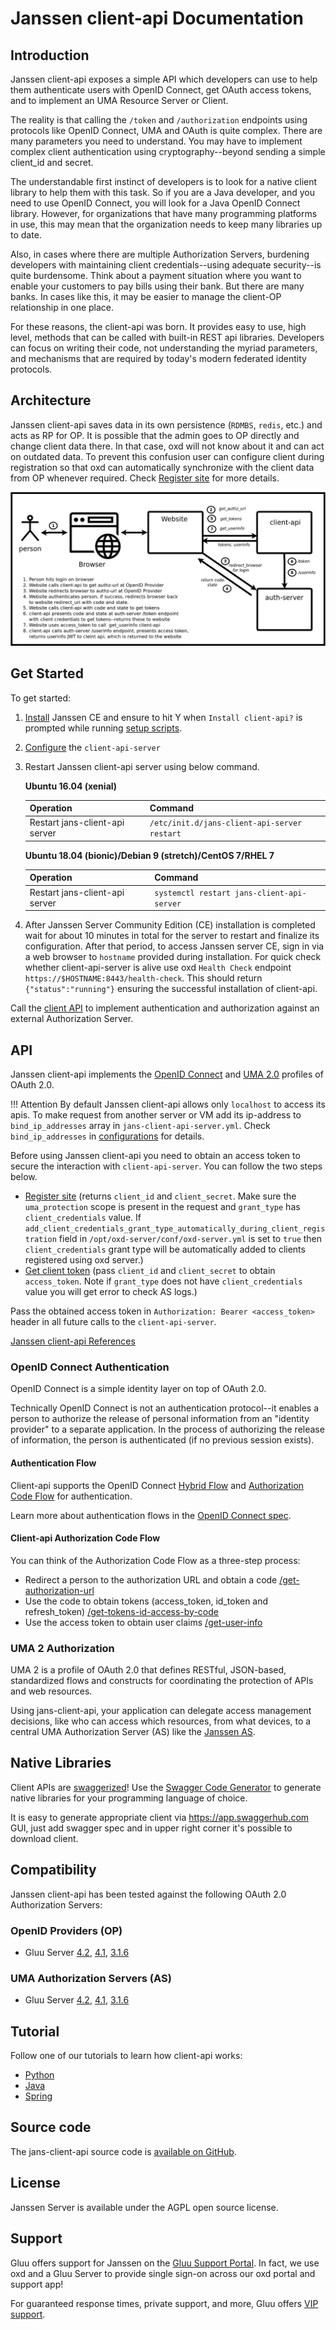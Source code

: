 # Janssen client-api Documentation

## Introduction
Janssen client-api exposes a simple API which developers can use to help them
authenticate users with OpenID Connect, get OAuth access tokens, and to implement
an UMA Resource Server or Client.

The reality is that calling the `/token` and `/authorization` endpoints using
protocols like OpenID Connect, UMA and OAuth is quite complex. There are
many parameters you need to understand. You may have to implement
complex client authentication using cryptography--beyond sending a simple
client_id and secret.

The understandable first instinct of developers is to look for a native client
library to help them with this task. So if you are a Java developer, and you
need to use OpenID Connect, you will look for a Java OpenID Connect library.
However, for organizations that have many programming platforms in use, this
may mean that the organization needs to keep many libraries up to date.

Also, in cases where there are multiple Authorization Servers, burdening
developers with maintaining client credentials--using adequate security--is
quite burdensome. Think about a payment situation where you want to enable
your customers to pay bills using their bank. But there are many banks. In cases
like this, it may be easier to manage the client-OP relationship in one place.

For these reasons, the client-api was born. It provides easy to use, high level,
methods that can be called with built-in REST api libraries. Developers can
focus on writing their code, not understanding the myriad parameters, and
mechanisms that are required by today's modern federated identity protocols.

## Architecture
Janssen client-api saves data in its own persistence (`RDMBS`, `redis`, etc.) and 
acts as RP for OP. It is possible that the admin goes to OP directly and change
client data there. In that case, oxd will not know about it and can act on
outdated data. To prevent this confusion user can configure client during
registration so that oxd can automatically synchronize with the client data from
OP whenever required. Check [Register site](./api/index.md#register-site) for
more details.

![jans-client-api-https-architecture](images/jans_client_api_overview_diagram.png)

## Get Started

To get started:

1. [Install](https://jans.io/docs/ce/installation-guide) Janssen CE and ensure to hit Y when `Install client-api?` is prompted while running [setup scripts](https://jans.io/docs/ce/5.0/installation-guide/setup_py/#setup-prompt).

1. [Configure](./configuration/client-api-configuration/index.md) the `client-api-server`           

1. Restart Janssen client-api server using below command.

    **Ubuntu 16.04 (xenial)**

    |Operation | Command|
    |------ |------ |
    |Restart jans-client-api server | `/etc/init.d/jans-client-api-server restart` |

    **Ubuntu 18.04 (bionic)/Debian 9 (stretch)/CentOS 7/RHEL 7**

    |Operation | Command|
    |------ |------ |
    |Restart jans-client-api server | `systemctl restart jans-client-api-server` |

1. After Janssen Server Community Edition (CE) installation is completed wait for about 10 minutes in total for the server to restart and finalize its configuration. After that period, to access Janssen server CE, sign in via a web browser to `hostname` provided during installation. For quick check whether client-api-server is alive use oxd `Health Check` endpoint `https://$HOSTNAME:8443/health-check`. This should return `{"status":"running"}` ensuring the successful installation of client-api.

Call the [client API](./api/index.md) to implement authentication and authorization against an external Authorization Server.

## API

Janssen client-api implements the [OpenID Connect](http://openid.net/specs/openid-connect-core-1_0.html) and [UMA 2.0](https://docs.kantarainitiative.org/uma/wg/oauth-uma-grant-2.0-05.html) profiles of OAuth 2.0.

!!! Attention
    By default Janssen client-api allows only `localhost` to access its apis. To make request from another server or VM add its ip-address to `bind_ip_addresses` array in `jans-client-api-server.yml`. Check `bind_ip_addresses` in [configurations](./configuration/oxd-configuration/index.md#server-configuration-fields-descriptions) for details.

Before using Janssen client-api you need to obtain an access token to secure the interaction with `client-api-server`. You can follow the two steps below.

 - [Register site](./api/index.md#register-site) (returns `client_id` and `client_secret`. Make sure the `uma_protection` scope is present in the request and `grant_type` has `client_credentials` value. If `add_client_credentials_grant_type_automatically_during_client_registration` field in `/opt/oxd-server/conf/oxd-server.yml` is set to `true` then `client_credentials` grant type will be automatically added to clients registered using oxd server.)
 - [Get client token](./api/index.md#get-client-token) (pass `client_id` and `client_secret` to obtain `access_token`. Note if `grant_type` does not have `client_credentials` value you will get error to check AS logs.)

Pass the obtained access token in `Authorization: Bearer <access_token>` header in all future calls to the `client-api-server`.

[Janssen client-api References](./api/index.md)

### OpenID Connect Authentication

OpenID Connect is a simple identity layer on top of OAuth 2.0.

Technically OpenID Connect is not an authentication protocol--it enables a person to authorize the release of personal information from an "identity provider" to a separate application. In the process of authorizing the release of information, the person is authenticated (if no previous session exists).  

#### Authentication Flow
Client-api supports the OpenID Connect [Hybrid Flow](http://openid.net/specs/openid-connect-core-1_0.html#HybridFlowAuth) and [Authorization Code Flow](http://openid.net/specs/openid-connect-core-1_0.html#CodeFlowAuth) for authentication.

Learn more about authentication flows in the [OpenID Connect spec](http://openid.net/specs/openid-connect-core-1_0.html).

#### Client-api Authorization Code Flow

You can think of the Authorization Code Flow as a three-step process:

 - Redirect a person to the authorization URL and obtain a code [/get-authorization-url](./api/index.md#get-authorization-url)
 - Use the code to obtain tokens (access_token, id_token and refresh_token) [/get-tokens-id-access-by-code](./api/index.md#get-tokens-id-access-by-code)
 - Use the access token to obtain user claims [/get-user-info](./api/index.md#get-user-info)

### UMA 2 Authorization

UMA 2 is a profile of OAuth 2.0 that defines RESTful, JSON-based, standardized flows and constructs for coordinating the protection of APIs and web resources.

Using jans-client-api, your application can delegate access management decisions, like who can access which resources, from what devices, to a central UMA Authorization Server (AS) like the [Janssen AS](https://jans.io/docs/ce/admin-guide/uma/).


## Native Libraries

Client APIs are [swaggerized](https://github.com/JanssenProject/jans-client-api/blob/master/server/src/main/resources/swagger.yaml)! Use the [Swagger Code Generator](https://swagger.io/tools/swagger-codegen/) to generate native libraries for your programming language of choice.

It is easy to generate appropriate client via https://app.swaggerhub.com GUI, just add swagger spec and in upper right corner it's possible to download client.

## Compatibility
Janssen client-api has been tested against the following OAuth 2.0 Authorization Servers:

### OpenID Providers (OP)
- Gluu Server [4.2](https://gluu.org/docs/ce/4.2), [4.1](https://gluu.org/docs/ce/4.1), [3.1.6](https://gluu.org/docs/ce/3.1.6)


### UMA Authorization Servers (AS)
- Gluu Server [4.2](https://gluu.org/docs/ce/4.2), [4.1](https://gluu.org/docs/ce/4.1), [3.1.6](https://gluu.org/docs/ce/3.1.6)

## Tutorial

Follow one of our tutorials to learn how client-api works:

- [Python](./tutorials/python/index.md)
- [Java](./tutorials/java/index.md)
- [Spring](./tutorials/spring/index.md)

## Source code
The jans-client-api source code is [available on GitHub](https://github.com/JanssenProject/home).

## License
Janssen Server is available under the AGPL open source license.

## Support
Gluu offers support for Janssen on the [Gluu Support Portal](https://support.gluu.org). In fact, we use oxd and a Gluu Server to provide single sign-on across our oxd portal and support app!

For guaranteed response times, private support, and more, Gluu offers [VIP support](https://gluu.org/pricing).
